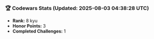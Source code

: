 ### 🏆 Codewars Stats (Updated: 2025-08-03 04:38:28 UTC)

- **Rank:** 8 kyu
- **Honor Points:** 3
- **Completed Challenges:** 1
